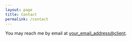 ```yaml
---
layout: page
title: Contact
permalink: /contact
---
```


You may reach me by email at [your_email_address@client](mailto:your_email_address@client).
